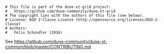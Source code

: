 ```
# This file is part of the dune-xt-grid project:
#   https://github.com/dune-community/dune-xt-grid
# The copyright lies with the authors of this file (see below).
# License: BSD 2-Clause License (http://opensource.org/licenses/BSD-2-Clause)
# Authors:
#   Felix Schindler (2016)
```

See https://github.com/dune-community/dune-xt-common/blob/master/CONTRIBUTING.md
